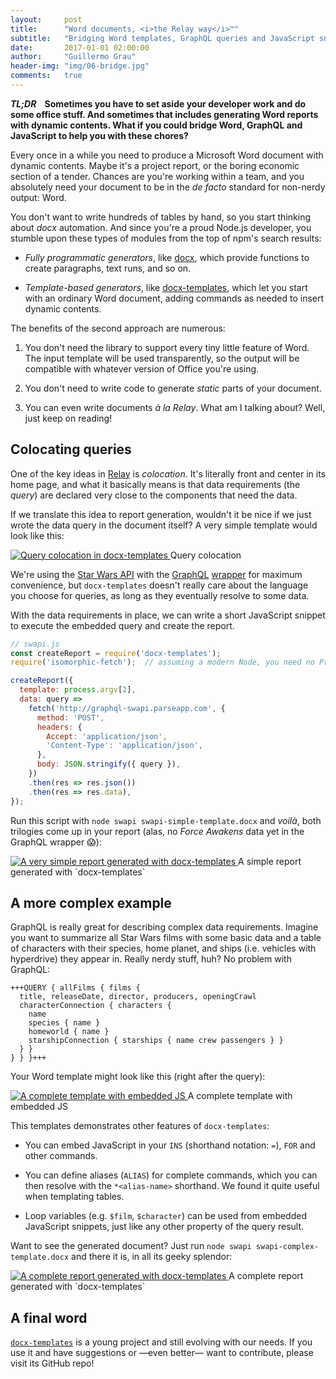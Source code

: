 ```yaml
---
layout:     post
title:      "Word documents, <i>the Relay way</i>™"
subtitle:   "Bridging Word templates, GraphQL queries and JavaScript snippets"
date:       2017-01-01 02:00:00
author:     "Guillermo Grau"
header-img: "img/06-bridge.jpg"
comments:   true
---
```


**_TL;DR_ &nbsp;&nbsp;&nbsp;Sometimes you have to set aside your developer work and do some office stuff. And sometimes that includes generating Word reports with dynamic contents. What if you could bridge Word, GraphQL and JavaScript to help you with these chores?**

Every once in a while you need to produce a Microsoft Word document with dynamic contents. Maybe it's a project report, or the boring economic section of a tender. Chances are you're working within a team, and you absolutely need your document to be in the *de facto* standard for non-nerdy output: Word.

You don't want to write hundreds of tables by hand, so you start thinking about *docx* automation. And since you're a proud Node.js developer, you stumble upon these types of modules from the top of npm's search results:

* *Fully programmatic generators*, like [docx](https://github.com/dolanmiu/docx), which provide functions to create paragraphs, text runs, and so on.

* *Template-based generators*, like [docx-templates](https://github.com/guigrpa/docx-templates), which let you start with an ordinary Word document, adding commands as needed to insert dynamic contents.

The benefits of the second approach are numerous:

1. You don't need the library to support every tiny little feature of Word. The input template will be used transparently, so the output will be compatible with whatever version of Office you're using.

2. You don't need to write code to generate *static* parts of your document.

3. You can even write documents *à la Relay*. What am I talking about? Well, just keep on reading!


## Colocating queries

One of the key ideas in [Relay](https://facebook.github.io/relay/) is *colocation*. It's literally front and center in its home page, and what it basically means is that data requirements (the *query*) are declared very close to the components that need the data.

If we translate this idea to report generation, wouldn't it be nice if we just wrote the data query in the document itself? A very simple template would look like this:

<a href="{{ site.baseurl }}/img/docx-swapi-simple1.png">
    <img src="{{ site.baseurl }}/img/docx-swapi-simple1.png" alt="Query colocation in docx-templates">
</a>
<span class="caption text-muted">Query colocation</span>

We're using the [Star Wars API](https://swapi.co/) with the [GraphQL](http://graphql.org/) [wrapper](https://github.com/graphql/swapi-graphql) for maximum convenience, but `docx-templates` doesn't really care about the language you choose for queries, as long as they eventually resolve to some data.

With the data requirements in place, we can write a short JavaScript snippet to execute the embedded query and create the report.

```js
// swapi.js
const createReport = require('docx-templates');
require('isomorphic-fetch');  // assuming a modern Node, you need no Promise polyfill

createReport({
  template: process.argv[2],
  data: query =>
    fetch('http://graphql-swapi.parseapp.com', {
      method: 'POST',
      headers: {
        Accept: 'application/json',
        'Content-Type': 'application/json',
      },
      body: JSON.stringify({ query }),
    })
    .then(res => res.json())
    .then(res => res.data),
});
```

Run this script with `node swapi swapi-simple-template.docx` and *voilà*, both trilogies come up in your report (alas, no *Force Awakens* data yet in the GraphQL wrapper 😱):

<a href="{{ site.baseurl }}/img/docx-swapi-simple2.png">
    <img src="{{ site.baseurl }}/img/docx-swapi-simple2.png" alt="A very simple report generated with docx-templates">
</a>
<span class="caption text-muted">A simple report generated with `docx-templates`</span>

## A more complex example

GraphQL is really great for describing complex data requirements. Imagine you want to summarize all Star Wars films with some basic data and a table of characters with their species, home planet, and ships (i.e. vehicles with hyperdrive) they appear in. Really nerdy stuff, huh? No problem with GraphQL:

```
+++QUERY { allFilms { films {
  title, releaseDate, director, producers, openingCrawl
  characterConnection { characters {
    name
    species { name }
    homeworld { name }
    starshipConnection { starships { name crew passengers } }
  } }
} } }+++
```

Your Word template might look like this (right after the query):

<a href="{{ site.baseurl }}/img/docx-swapi-complex2.png">
    <img src="{{ site.baseurl }}/img/docx-swapi-complex2.png" alt="A complete template with embedded JS">
</a>
<span class="caption text-muted">A complete template with embedded JS</span>

This templates demonstrates other features of `docx-templates`:

* You can embed JavaScript in your `INS` (shorthand notation: `=`), `FOR` and other commands.

* You can define aliases (`ALIAS`) for complete commands, which you can then resolve with the `*<alias-name>` shorthand. We found it quite useful when templating tables.

* Loop variables (e.g. `$film`, `$character`) can be used from embedded JavaScript snippets, just like any other property of the query result.

Want to see the generated document? Just run `node swapi swapi-complex-template.docx` and there it is, in all its geeky splendor:

<a href="{{ site.baseurl }}/img/docx-swapi-complex3.png">
    <img src="{{ site.baseurl }}/img/docx-swapi-complex3.png" alt="A complete report generated with docx-templates">
</a>
<span class="caption text-muted">A complete report generated with `docx-templates`</span>

## A final word

[`docx-templates`](https://github.com/guigrpa/docx-templates) is a young project and still evolving with our needs. If you use it and have suggestions or —even better— want to contribute, please visit its GitHub repo!
